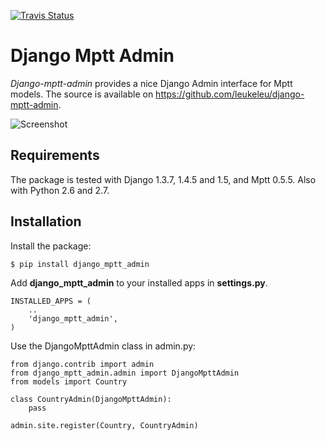 [![Travis Status](https://secure.travis-ci.org/leukeleu/django-mptt-admin.png)](http://travis-ci.org/leukeleu/django-mptt-admin)

Django Mptt Admin
=================

*Django-mptt-admin* provides a nice Django Admin interface for Mptt models. The source is available on https://github.com/leukeleu/django-mptt-admin.

![Screenshot](https://raw.github.com/leukeleu/django-mptt-admin/master/screenshot.png)

Requirements
------------

The package is tested with Django 1.3.7, 1.4.5 and 1.5, and Mptt 0.5.5. Also with Python 2.6 and 2.7.

Installation
------------

Install the package:

    $ pip install django_mptt_admin

Add **django_mptt_admin** to your installed apps in **settings.py**.

    INSTALLED_APPS = (
        ..
        'django_mptt_admin',
    )

Use the DjangoMpttAdmin class in admin.py:

    from django.contrib import admin
    from django_mptt_admin.admin import DjangoMpttAdmin
    from models import Country

    class CountryAdmin(DjangoMpttAdmin):
        pass

    admin.site.register(Country, CountryAdmin)